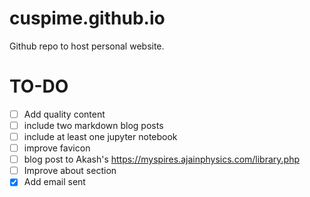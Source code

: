 # cuspime.github.io
Github repo to host personal website.

# TO-DO
- [ ] Add quality content
- [ ] include two markdown blog posts
- [ ] include at least one jupyter notebook
- [ ] improve favicon
- [ ] blog post to Akash's https://myspires.ajainphysics.com/library.php
- [ ] Improve about section
- [x] Add email sent
